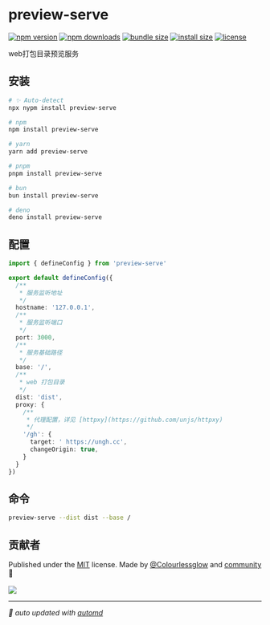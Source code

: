 # preview-serve

<!-- automd:badges color="green" license licenseBranch  bundlephobia packagephobia -->

[![npm version](https://img.shields.io/npm/v/preview-serve?color=green)](https://npmjs.com/package/preview-serve)
[![npm downloads](https://img.shields.io/npm/dm/preview-serve?color=green)](https://npm.chart.dev/preview-serve)
[![bundle size](https://img.shields.io/bundlephobia/minzip/preview-serve?color=green)](https://bundlephobia.com/package/preview-serve)
[![install size](https://badgen.net/packagephobia/install/preview-serve?color=green)](https://packagephobia.com/result?p=preview-serve)
[![license](https://img.shields.io/github/license/Colourlessglow/preview-serve?color=green)](https://github.com/Colourlessglow/preview-serve/blob/true/LICENSE)

<!-- /automd -->

web打包目录预览服务

## 安装

<!-- automd:pm-install  -->

```sh
# ✨ Auto-detect
npx nypm install preview-serve

# npm
npm install preview-serve

# yarn
yarn add preview-serve

# pnpm
pnpm install preview-serve

# bun
bun install preview-serve

# deno
deno install preview-serve
```

<!-- /automd -->

## 配置

```ts
import { defineConfig } from 'preview-serve'

export default defineConfig({
  /**
   * 服务监听地址
   */
  hostname: '127.0.0.1',
  /**
   * 服务监听端口
   */
  port: 3000,
  /**
   * 服务基础路径
   */
  base: '/',
  /**
   * web 打包目录
   */
  dist: 'dist',
  proxy: {
    /**
     * 代理配置，详见 [httpxy](https://github.com/unjs/httpxy)
     */
    '/gh': {
      target: ' https://ungh.cc',
      changeOrigin: true,
    }
  }
})
```

## 命令

```sh
preview-serve --dist dist --base /
```


## 贡献者
<!-- automd:contributors author="Colourlessglow" license="MIT" -->

Published under the [MIT](https://github.com/Colourlessglow/preview-serve/blob/main/LICENSE) license.
Made by [@Colourlessglow](https://github.com/Colourlessglow) and [community](https://github.com/Colourlessglow/preview-serve/graphs/contributors) 💛
<br><br>
<a href="https://github.com/Colourlessglow/preview-serve/graphs/contributors">
<img src="https://contrib.rocks/image?repo=Colourlessglow/preview-serve" />
</a>

<!-- /automd -->

<!-- automd:with-automd -->

---

_🤖 auto updated with [automd](https://automd.unjs.io)_

<!-- /automd -->

